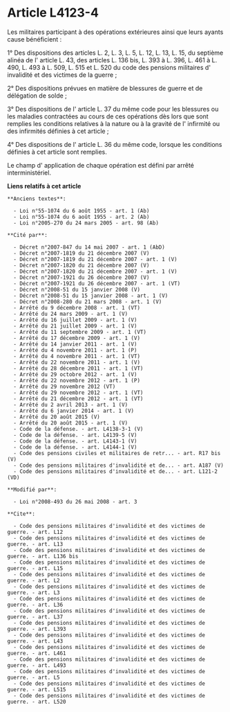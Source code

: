 # Article L4123-4

Les militaires participant à des opérations extérieures ainsi que leurs ayants cause bénéficient : 

1° Des dispositions des articles L. 2, L. 3, L. 5, L. 12, L. 13, L. 15, du septième alinéa de l' article L. 43, des articles
L. 136 bis, L. 393 à L. 396, 
L. 461 à L. 490, 
L. 493 à L. 509, L. 515 et L. 520 du code des pensions militaires d' invalidité et des victimes de la guerre ; 

2° Des dispositions prévues en matière de blessures de guerre et de délégation de solde ; 

3° Des dispositions de l' article L. 37 du même code pour les blessures ou les maladies contractées au cours de ces
opérations dès lors que sont remplies les conditions relatives à la nature ou à la gravité de l' infirmité ou des infirmités
définies à cet article ; 

4° Des dispositions de l' article L. 36 du même code, lorsque les conditions définies à cet article sont remplies. 

Le champ d' application de chaque opération est défini par arrêté interministériel.

**Liens relatifs à cet article**

	**Anciens textes**:

	  - Loi n°55-1074 du 6 août 1955 - art. 1 (Ab)
	  - Loi n°55-1074 du 6 août 1955 - art. 2 (Ab)
	  - Loi n°2005-270 du 24 mars 2005 - art. 98 (Ab)

	**Cité par**:

	  - Décret n°2007-847 du 14 mai 2007 - art. 1 (AbD)
	  - Décret n°2007-1819 du 21 décembre 2007 (V)
	  - Décret n°2007-1819 du 21 décembre 2007 - art. 1 (V)
	  - Décret n°2007-1820 du 21 décembre 2007 (V)
	  - Décret n°2007-1820 du 21 décembre 2007 - art. 1 (V)
	  - Décret n°2007-1921 du 26 décembre 2007 (V)
	  - Décret n°2007-1921 du 26 décembre 2007 - art. 1 (VT)
	  - Décret n°2008-51 du 15 janvier 2008 (V)
	  - Décret n°2008-51 du 15 janvier 2008 - art. 1 (V)
	  - Décret n°2008-280 du 21 mars 2008 - art. 1 (V)
	  - Arrêté du 9 décembre 2008 - art. 1 (VT)
	  - Arrêté du 24 mars 2009 - art. 1 (V)
	  - Arrêté du 16 juillet 2009 - art. 1 (V)
	  - Arrêté du 21 juillet 2009 - art. 1 (V)
	  - Arrêté du 11 septembre 2009 - art. 1 (VT)
	  - Arrêté du 17 décembre 2009 - art. 1 (V)
	  - Arrêté du 14 janvier 2011 - art. 1 (V)
	  - Arrêté du 4 novembre 2011 - art. 1 (P)
	  - Arrêté du 4 novembre 2011 - art. 1 (VT)
	  - Arrêté du 22 novembre 2011 - art. 1 (V)
	  - Arrêté du 28 décembre 2011 - art. 1 (VT)
	  - Arrêté du 29 octobre 2012 - art. 1 (V)
	  - Arrêté du 22 novembre 2012 - art. 1 (P)
	  - Arrêté du 29 novembre 2012 (VT)
	  - Arrêté du 29 novembre 2012 - art. 1 (VT)
	  - Arrêté du 21 décembre 2012 - art. 1 (VT)
	  - Arrêté du 2 avril 2013 - art. 1 (V)
	  - Arrêté du 6 janvier 2014 - art. 1 (V)
	  - Arrêté du 20 août 2015 (V)
	  - Arrêté du 20 août 2015 - art. 1 (V)
	  - Code de la défense. - art. L4138-3-1 (V)
	  - Code de la défense. - art. L4139-5 (V)
	  - Code de la défense. - art. L4143-1 (V)
	  - Code de la défense. - art. L4144-1 (V)
	  - Code des pensions civiles et militaires de retr... - art. R17 bis (V)
	  - Code des pensions militaires d'invalidité et de... - art. A187 (V)
	  - Code des pensions militaires d'invalidité et de... - art. L121-2 (VD)

	**Modifié par**:

	  - Loi n°2008-493 du 26 mai 2008 - art. 3

	**Cite**:

	  - Code des pensions militaires d'invalidité et des victimes de guerre. - art. L12
	  - Code des pensions militaires d'invalidité et des victimes de guerre. - art. L13
	  - Code des pensions militaires d'invalidité et des victimes de guerre. - art. L136 bis
	  - Code des pensions militaires d'invalidité et des victimes de guerre. - art. L15
	  - Code des pensions militaires d'invalidité et des victimes de guerre. - art. L2
	  - Code des pensions militaires d'invalidité et des victimes de guerre. - art. L3
	  - Code des pensions militaires d'invalidité et des victimes de guerre. - art. L36
	  - Code des pensions militaires d'invalidité et des victimes de guerre. - art. L37
	  - Code des pensions militaires d'invalidité et des victimes de guerre. - art. L393
	  - Code des pensions militaires d'invalidité et des victimes de guerre. - art. L43
	  - Code des pensions militaires d'invalidité et des victimes de guerre. - art. L461
	  - Code des pensions militaires d'invalidité et des victimes de guerre. - art. L493
	  - Code des pensions militaires d'invalidité et des victimes de guerre. - art. L5
	  - Code des pensions militaires d'invalidité et des victimes de guerre. - art. L515
	  - Code des pensions militaires d'invalidité et des victimes de guerre. - art. L520
